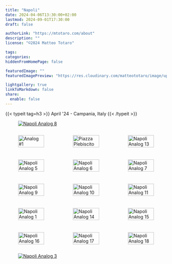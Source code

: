 ```yaml
---
title: "Napoli"
date: 2024-04-06T13:30:00+02:00
lastmod: 2024-09-01T17:30:00
draft: false

authorLink: "https://mtotaro.com/about"
description: ""
license: "©2024 Matteo Totaro"

tags:
categories:
hiddenFromHomePage: false

featuredImage: ""
featuredImagePreview: "https://res.cloudinary.com/matteototaro/image/upload/c_auto,w_auto/napoli/napoli_analog_8.jpg"

lightgallery: true
linkToMarkdown: false
share:
  enable: false
---
```


<div class="container-fluid">
  <div class="col-md-8 col-md-push-2 no-padding-left" >
    {{< typeit tag=h3 >}} April '24 - Campania, Italy {{< /typeit >}}
     <!-- 8th Image -->
      <figure>
        <a class="lightgallery" 
            href="https://res.cloudinary.com/matteototaro/image/upload/napoli/napoli_analog_8.jpg"
            title="Napoli Analog 8"
            data-thumbnail="https://res.cloudinary.com/matteototaro/image/upload/c_auto,w_auto/napoli/napoli_analog_8.jpg"
            data-sub-html="Napoli Analog 8">
          <img class="lazyload blur-up"
               src="https://res.cloudinary.com/matteototaro/image/upload/c_auto,w_600/napoli/napoli_analog_8.jpg"
               alt="Napoli Analog 8">
        </a>
      </figure>
    <p></p>
    <div class="photo-grid">
      <!-- 1st Image -->
        <figure>
          <a class="lightgallery" 
              href="https://res.cloudinary.com/matteototaro/image/upload/napoli/napoli_analog_1.jpg"
              title="Analog #1"
              data-thumbnail="https://res.cloudinary.com/matteototaro/image/upload/c_auto,w_auto/napoli/napoli_analog_1.jpg"
              data-sub-html="raccontamela">
            <img class="lazyload blur-up"
                src="https://res.cloudinary.com/matteototaro/image/upload/c_auto,w_auto/napoli/napoli_analog_1.jpg"
                alt="Analog #1">
          </a>
        </figure>
        <!-- 2nd Image -->
        <figure>
          <a class="lightgallery" 
              href="https://res.cloudinary.com/matteototaro/image/upload/napoli/napoli_analog_2.jpg"
              title="Piazza Plebiscito"
              data-thumbnail="https://res.cloudinary.com/matteototaro/image/upload/c_auto,w_auto/napoli/napoli_analog_2.jpg"
              data-sub-html="Piazza Plebiscito">
            <img class="lazyload blur-up"
                src="https://res.cloudinary.com/matteototaro/image/upload/c_auto,w_auto/napoli/napoli_analog_2.jpg"
                alt="Piazza Plebiscito">
          </a>
        </figure>
      <!-- 13th Image -->
      <figure>
        <a class="lightgallery" 
            href="https://res.cloudinary.com/matteototaro/image/upload/napoli/napoli_analog_13.jpg"
            title="Napoli Analog 13"
            data-thumbnail="https://res.cloudinary.com/matteototaro/image/upload/c_auto,w_auto/napoli/napoli_analog_13.jpg"
            data-sub-html="Napoli Analog 13">
          <img class="lazyload blur-up"
               src="https://res.cloudinary.com/matteototaro/image/upload/c_auto,w_auto/napoli/napoli_analog_13.jpg"
               alt="Napoli Analog 13">
        </a>
      </figure>
      <!-- 5th Image -->
      <figure>
        <a class="lightgallery" 
            href="https://res.cloudinary.com/matteototaro/image/upload/napoli/napoli_analog_5.jpg"
            title="Napoli Analog 5"
            data-thumbnail="https://res.cloudinary.com/matteototaro/image/upload/c_auto,w_auto/napoli/napoli_analog_5.jpg"
            data-sub-html="Napoli Analog 5">
          <img class="lazyload blur-up"
               src="https://res.cloudinary.com/matteototaro/image/upload/c_auto,w_auto/napoli/napoli_analog_5.jpg"
               alt="Napoli Analog 5">
        </a>
      </figure>
      <!-- 6th Image -->
      <figure>
        <a class="lightgallery" 
            href="https://res.cloudinary.com/matteototaro/image/upload/napoli/napoli_analog_6.jpg"
            title="Napoli Analog 6"
            data-thumbnail="https://res.cloudinary.com/matteototaro/image/upload/c_auto,w_auto/napoli/napoli_analog_6.jpg"
            data-sub-html="Napoli Analog 6">
          <img class="lazyload blur-up"
               src="https://res.cloudinary.com/matteototaro/image/upload/c_auto,w_auto/napoli/napoli_analog_6.jpg"
               alt="Napoli Analog 6">
        </a>
      </figure>
      <!-- 7th Image -->
      <figure>
        <a class="lightgallery" 
            href="https://res.cloudinary.com/matteototaro/image/upload/napoli/napoli_analog_7.jpg"
            title="Napoli Analog 7"
            data-thumbnail="https://res.cloudinary.com/matteototaro/image/upload/c_auto,w_auto/napoli/napoli_analog_7.jpg"
            data-sub-html="Napoli Analog 7">
          <img class="lazyload blur-up"
               src="https://res.cloudinary.com/matteototaro/image/upload/c_auto,w_auto/napoli/napoli_analog_7.jpg"
               alt="Napoli Analog 7">
        </a>
      </figure>
      <!-- 9th Image -->
      <figure>
        <a class="lightgallery" 
            href="https://res.cloudinary.com/matteototaro/image/upload/napoli/napoli_analog_9.jpg"
            title="Napoli Analog 9"
            data-thumbnail="https://res.cloudinary.com/matteototaro/image/upload/c_auto,w_auto/napoli/napoli_analog_9.jpg"
            data-sub-html="Napoli Analog 9">
          <img class="lazyload blur-up"
               src="https://res.cloudinary.com/matteototaro/image/upload/c_auto,w_auto/napoli/napoli_analog_9.jpg"
               alt="Napoli Analog 9">
        </a>
      </figure>
      <!-- 10th Image -->
      <figure>
        <a class="lightgallery" 
            href="https://res.cloudinary.com/matteototaro/image/upload/napoli/napoli_analog_10.jpg"
            title="Napoli Analog 10"
            data-thumbnail="https://res.cloudinary.com/matteototaro/image/upload/c_auto,w_auto/napoli/napoli_analog_10.jpg"
            data-sub-html="Napoli Analog 10">
          <img class="lazyload blur-up"
               src="https://res.cloudinary.com/matteototaro/image/upload/c_auto,w_auto/napoli/napoli_analog_10.jpg"
               alt="Napoli Analog 10">
        </a>
      </figure>
      <!-- 11th Image -->
      <figure>
        <a class="lightgallery" 
            href="https://res.cloudinary.com/matteototaro/image/upload/napoli/napoli_analog_11.jpg"
            title="Napoli Analog 11"
            data-thumbnail="https://res.cloudinary.com/matteototaro/image/upload/c_auto,w_auto/napoli/napoli_analog_11.jpg"
            data-sub-html="Napoli Analog 11">
          <img class="lazyload blur-up"
               src="https://res.cloudinary.com/matteototaro/image/upload/c_auto,w_auto/napoli/napoli_analog_11.jpg"
               alt="Napoli Analog 11">
        </a>
      </figure>
      <!-- 12th Image -->
      <figure>
        <a class="lightgallery" 
            href="https://res.cloudinary.com/matteototaro/image/upload/napoli/napoli_analog_12.jpg"
            title="Napoli Analog 12"
            data-thumbnail="https://res.cloudinary.com/matteototaro/image/upload/c_auto,w_auto/napoli/napoli_analog_12.jpg"
            data-sub-html="Napoli Analog 12">
          <img class="lazyload blur-up"
               src="https://res.cloudinary.com/matteototaro/image/upload/c_auto,w_auto/napoli/napoli_analog_12.jpg"
               alt="Napoli Analog 1">
        </a>
      </figure>
      <!-- 14rd Image -->
      <figure>
        <a class="lightgallery" 
            href="https://res.cloudinary.com/matteototaro/image/upload/napoli/napoli_analog_14.jpg"
            title="Napoli Analog 14"
            data-thumbnail="https://res.cloudinary.com/matteototaro/image/upload/c_auto,w_auto/napoli/napoli_analog_14.jpg"
            data-sub-html="Napoli Analog 14">
          <img class="lazyload blur-up"
               src="https://res.cloudinary.com/matteototaro/image/upload/c_auto,w_auto/napoli/napoli_analog_14.jpg"
               alt="Napoli Analog 14">
        </a>
      </figure>
      <!-- 15th Image -->
      <figure>
        <a class="lightgallery" 
            href="https://res.cloudinary.com/matteototaro/image/upload/napoli/napoli_analog_15.jpg"
            title="Napoli Analog 15"
            data-thumbnail="https://res.cloudinary.com/matteototaro/image/upload/c_auto,w_auto/napoli/napoli_analog_15.jpg"
            data-sub-html="Napoli Analog 15">
          <img class="lazyload blur-up"
               src="https://res.cloudinary.com/matteototaro/image/upload/c_auto,w_auto/napoli/napoli_analog_15.jpg"
               alt="Napoli Analog 15">
        </a>
      </figure>      
      <!-- 16th Image -->
      <figure>
        <a class="lightgallery" 
            href="https://res.cloudinary.com/matteototaro/image/upload/napoli/napoli_analog_16.jpg"
            title="Napoli Analog 4"
            data-thumbnail="https://res.cloudinary.com/matteototaro/image/upload/c_auto,w_auto/napoli/napoli_analog_16.jpg"
            data-sub-html="Napoli Analog 16">
          <img class="lazyload blur-up"
               src="https://res.cloudinary.com/matteototaro/image/upload/c_auto,w_auto/napoli/napoli_analog_16.jpg"
               alt="Napoli Analog 16">
        </a>
      </figure>
      <!-- 17th Image -->
      <figure>
        <a class="lightgallery" 
            href="https://res.cloudinary.com/matteototaro/image/upload/napoli/napoli_analog_17.jpg"
            title="Napoli Analog 17"
            data-thumbnail="https://res.cloudinary.com/matteototaro/image/upload/c_auto,w_auto/napoli/napoli_analog_17.jpg"
            data-sub-html="Napoli Analog 17">
          <img class="lazyload blur-up"
               src="https://res.cloudinary.com/matteototaro/image/upload/c_auto,w_auto/napoli/napoli_analog_17.jpg"
               alt="Napoli Analog 17">
        </a>
      </figure>
      <!-- 18th Image -->
      <figure>
        <a class="lightgallery" 
            href="https://res.cloudinary.com/matteototaro/image/upload/napoli/napoli_analog_18.jpg"
            title="Napoli Analog 18"
            data-thumbnail="https://res.cloudinary.com/matteototaro/image/upload/c_auto,w_auto/napoli/napoli_analog_18.jpg"
            data-sub-html="Napoli Analog 18">
          <img class="lazyload blur-up"
               src="https://res.cloudinary.com/matteototaro/image/upload/c_auto,w_auto/napoli/napoli_analog_18.jpg"
               alt="Napoli Analog 18">
        </a>
      </figure>
    </div>
        <!-- 3rd Image -->
        <figure>
          <a class="lightgallery" 
              href="https://res.cloudinary.com/matteototaro/image/upload/napoli/napoli_analog_3.jpg"
              title="Napoli Analog 3"
              data-thumbnail="https://res.cloudinary.com/matteototaro/image/upload/c_auto,w_auto/napoli/napoli_analog_3.jpg"
              data-sub-html="Napoli Analog 3">
            <img class="lazyload blur-up"
                src="https://res.cloudinary.com/matteototaro/image/upload/c_auto,w_auto/napoli/napoli_analog_3.jpg"
                alt="Napoli Analog 3">
          </a>
        </figure>
   </div>
</div>

<style>
  .photo-grid {
    display: grid;
    grid-template-columns: repeat(3, 1fr);
    gap: 10px;
  }

  .photo-grid img {
    width: 100%;
    height: auto;
    object-fit: cover;
  }

  /* Media query per schermi più piccoli */
  @media (max-width: 768px) {
    .photo-grid {
      grid-template-columns: 1fr;
    }
  }
  @media (min-width: 124px) {
  .photo-grid {
    grid-template-columns: repeat(3, 1fr);
  }
}

</style>